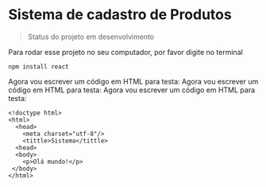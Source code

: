 # Sistema de cadastro de Produtos

> Status do projeto em desenvolvimento

Para rodar esse projeto no seu computador, por favor digite no terminal

```
npm install react
```

Agora vou escrever um código em HTML para testa:
Agora vou escrever um código em HTML para testa:
Agora vou escrever um código em HTML para testa:

```
<!doctype html>
<html>
  <head>
    <meta charset="utf-8"/>
    <tittle>Sistema</tittle>
  <head>
  <body>
    <p>Olá mundo!</p>
 </body>
</html>
```
